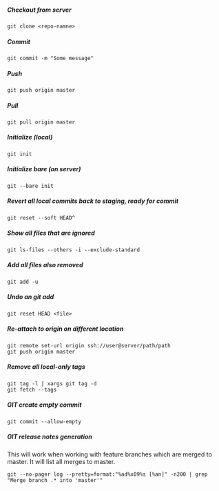 ##### Checkout from server
```
git clone <repo-namne>
```
##### Commit
```
git commit -m "Some message"
```
##### Push
```
git push origin master
```
##### Pull
```
git pull origin master
```
##### Initialize (local)
```
git init
```
##### Initialize bare (on server)
```
git --bare init
```
##### Revert all local commits back to staging, ready for commit
```
git reset --soft HEAD^
```
##### Show all files that are ignored
```
git ls-files --others -i --exclude-standard
```
##### Add all files also removed
```
git add -u
```
##### Undo an git add
```
git reset HEAD <file>
```
##### Re-attach to origin on different location
```
git remote set-url origin ssh://user@server/path/path
git push origin master
```
##### Remove all local-only tags
```
git tag -l | xargs git tag -d
git fetch --tags
```

##### GIT create empty commit
```
git commit --allow-empty
```

##### GIT release notes generation
This will work when working with feature branches which are merged to master. It will list all
merges to master.
```
git --no-pager log --pretty=format:"%ad%x09%s [%an]" -n200 | grep "Merge branch .* into 'master'"
```
